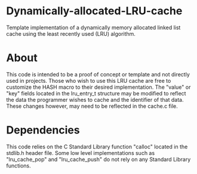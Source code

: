 # Dynamically-allocated-LRU-cache
Template implementation of a dynamically memory allocated linked list cache using the least recently used (LRU) algorithm.

# About

This code is intended to be a proof of concept or template and not 
directly used in projects. Those who wish to use this LRU cache are free to customize 
the HASH macro to their desired implementation. The "value" or "key" fields 
located in the lru_entry_t structure may be modified to reflect the data the 
programmer wishes to cache and the identifier of that data. These changes however, 
may need to be reflected in the cache.c file.

# Dependencies

This code relies on the C Standard Library function "calloc" located in 
the stdlib.h header file. Some low level implementations such as "lru_cache_pop" and
"lru_cache_push" do not rely on any Standard Library functions.
